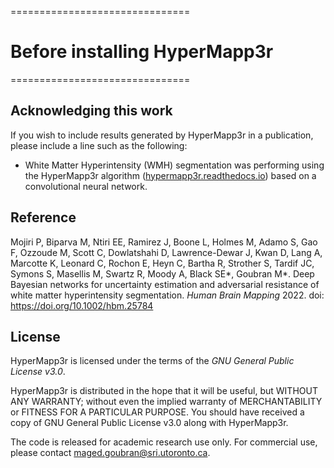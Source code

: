 ===============================
# Before installing HyperMapp3r
===============================

## Acknowledging this work
If you wish to include results generated by HyperMapp3r in a publication, please include a line such as the following:

* White Matter Hyperintensity (WMH) segmentation was performing using the HyperMapp3r algorithm ([hypermapp3r.readthedocs.io](hypermapp3r.readthedocs.io)) based on a convolutional neural network.

## Reference

Mojiri P, Biparva M, Ntiri EE, Ramirez J, Boone L, Holmes M, Adamo S, Gao F, Ozzoude M, Scott C, Dowlatshahi D, Lawrence-Dewar J, Kwan D, Lang A, Marcotte K, Leonard C, Rochon E, Heyn C, Bartha R, Strother S, Tardif JC, Symons S, Masellis M, Swartz R, Moody A, Black SE*, Goubran M*. Deep Bayesian networks for uncertainty estimation and adversarial resistance of white matter hyperintensity segmentation. _Human Brain Mapping_ 2022. doi: https://doi.org/10.1002/hbm.25784

## License

HyperMapp3r is licensed under the terms of the *GNU General Public License v3.0*.

HyperMapp3r is distributed in the hope that it will be useful, but WITHOUT ANY WARRANTY; without even the implied warranty of MERCHANTABILITY or FITNESS FOR A PARTICULAR PURPOSE. You should have received a copy of GNU General Public License v3.0 along with HyperMapp3r. 

The code is released for academic research use only. For commercial use, please contact [maged.goubran@sri.utoronto.ca](mailto:maged.goubran@utoronto.ca).

